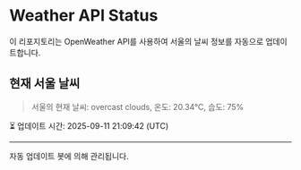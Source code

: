 
# Weather API Status

이 리포지토리는 OpenWeather API를 사용하여 서울의 날씨 정보를 자동으로 업데이트합니다.

## 현재 서울 날씨
> 서울의 현재 날씨: overcast clouds, 온도: 20.34°C, 습도: 75%

⏳ 업데이트 시간: 2025-09-11 21:09:42 (UTC)

---
자동 업데이트 봇에 의해 관리됩니다.
